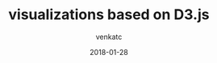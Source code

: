---
layout: post
title:  " visualizations based on D3.js"
author: venkatc
date:   2018-01-28
tags:  [Blogging, Test, Post, Checking ]
time: 2 Min
---